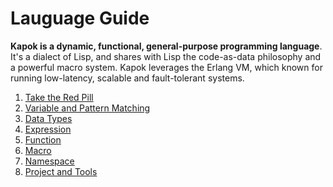 Lauguage Guide
==========

**Kapok is a dynamic, functional, general-purpose programming language**. It's a dialect of Lisp, and shares with Lisp the code-as-data philosophy and a powerful macro system. Kapok leverages the Erlang VM, which known for running low-latency, scalable and fault-tolerant systems.

1. [Take the Red Pill](./take-the-red-pill.md)
1. [Variable and Pattern Matching](./variable.md)
1. [Data Types](./data-types.md)
1. [Expression](./expression.md)
1. [Function](./function.md)
1. [Macro](./macro.md)
1. [Namespace](./namespace.md)
1. [Project and Tools](./project-tools.md)

